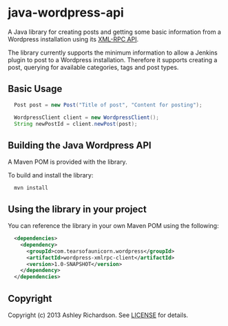 java-wordpress-api
==================

A Java library for creating posts and getting some basic information from a Wordpress installation using its
[XML-RPC API][xmlrpc].

The library currently supports the minimum information to allow a Jenkins plugin to post to a Wordpress installation.
Therefore it supports creating a post, querying for available categories, tags and post types.

## Basic Usage

```java
  Post post = new Post("Title of post", "Content for posting");

  WordpressClient client = new WordpressClient();
  String newPostId = client.newPost(post);
```

## Building the Java Wordpress API

A Maven POM is provided with the library.

To build and install the library:

```shell
  mvn install
```

## Using the library in your project

You can reference the library in your own Maven POM using the following:

```xml
  <dependencies>
    <dependency>
      <groupId>com.tearsofaunicorn.wordpress</groupId>
      <artifactId>wordpress-xmlrpc-client</artifactId>
      <version>1.0-SNAPSHOT</version>
    </dependency>
  </dependencies>
```

## Copyright

Copyright (c) 2013 Ashley Richardson. See [LICENSE][] for details.

[license]: https://github.com/ashri/java-wordpress-api/blob/master/LICENSE.md
[xmlrpc]: http://codex.wordpress.org/XML-RPC_WordPress_API